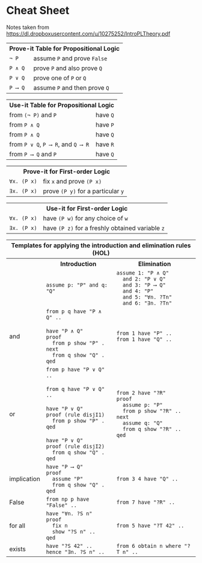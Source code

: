 # Cheat Sheet
Notes taken from https://dl.dropboxusercontent.com/u/10275252/IntroPLTheory.pdf


<table>
  <tr>
    <th colspan="2">Prove-it Table for Propositional Logic</th>
  </tr>
  <tr>
    <td><code>¬ P</code></td>
    <td>assume <code>P</code> and prove <code>False</code></td>
  </tr>
  <tr>
    <td><code>P ∧ Q</code></td>
    <td>prove <code>P</code> and also prove <code>Q</code></td>
  </tr>
  <tr>
    <td><code>P ∨ Q</code></td>
    <td>prove one of <code>P</code> or <code>Q</code></td>
  </tr>
  <tr>
    <td><code>P ⟶ Q</code></td>
    <td>assume <code>P</code> and then prove <code>Q</code></td>
  </tr>
</table>

<table>
  <tr>
    <th colspan="2">Use-it Table for Propositional Logic</th>
  </tr>
  <tr>
    <td>from <code>(¬ P)</code> and <code>P</code></td>
    <td>have <code>Q</code></td>
  </tr>
  <tr>
    <td>from <code>P ∧ Q</code></td>
    <td>have <code>P</code></td>
  </tr>
  <tr>
    <td>from <code>P ∧ Q</code></td>
    <td>have <code>Q</code></td>
  </tr>
  <tr>
    <td>from <code>P ∨ Q</code>, <code>P ⟶ R</code>, and <code>Q ⟶ R</code></td>
    <td>have <code>R</code></td>
  </tr>
  <tr>
    <td>from <code>P ⟶ Q</code> and <code>P</code></td>
    <td>have <code>Q</code></td>
  </tr>
</table>

<table>
  <tr>
    <th colspan="2">Prove-it for First-order Logic</th>
  </tr>
  <tr>
    <td><code>∀x. (P x)</code></td>
    <td>fix <code>x</code> and prove <code>(P x)</code></td>
  </tr>
  <tr>
    <td><code>∃x. (P x)</code></td>
    <td>prove <code>(P y)</code> for a particular <code>y</code></td>
  </tr>
</table>

<table>
  <tr>
    <th colspan="2">Use-it for First-order Logic</th>
  </tr>
  <tr>
    <td><code>∀x. (P x)</code></td>
    <td>have <code>(P w)</code> for any choice of <code>w</code></td>
  </tr>
  <tr>
    <td><code>∃x. (P x)</code></td>
    <td>have <code>(P z)</code> for a freshly obtained variable <code>z</code></td>
  </tr>
</table>

<table>
  <tr>
    <th colspan="3">Templates for applying the introduction and elimination rules (HOL)</th>
  </tr>
  <tr>
    <th></th>
    <th>Introduction</th>
    <th>Elimination</th>
  </tr>
  <tr>
    <td>  </td>
    <td><code>assume p: "P" and q: "Q"</code></td>
    <td><code>assume 1: "P ∧ Q"</code><br>
        <code>  and 2: "P ∨ Q"</code><br>
        <code>  and 3: "P ⟶ Q"</code><br>
        <code>  and 4: "P"</code><br>
        <code>  and 5: "∀n. ?Tn"</code><br>
        <code>  and 6: "∃n. ?Tn"</code></td>
  </tr>
  <tr>
    <td>and</td>
    <td><code>from p q have "P ∧ Q" ..</code><br>
        <br>
        <code>have "P ∧ Q"</code><br>
        <code>proof</code><br>
        <code>  from p show "P" .</code><br>
        <code>next</code><br>
        <code>  from q show "Q" .</code><br>
        <code>qed</code></td>
    <td><code>from 1 have "P" ..</code><br>
        <code>from 1 have "Q" ..</code></td>
  </tr>
  <tr>
    <td>or</td>
    <td><code>from p have "P ∨ Q" ..</code><br>
        <br>
        <code>from q have "P ∨ Q" ..</code><br>
        <br>
        <code>have "P ∨ Q"</code><br>
        <code>proof (rule disjI1)</code><br>
        <code>  from p show "P" .</code><br>
        <code>qed</code><br>
        <br>
        <code>have "P ∨ Q"</code><br>
        <code>proof (rule disjI2)</code><br>
        <code>  from q show "Q" .</code><br>
        <code>qed</td>
    <td><code>from 2 have "?R"</code><br>
        <code>proof</code><br>
        <code>  assume p: "P"</code><br>
        <code>  from p show "?R" ..</code><br>
        <code>next</code><br>
        <code>  assume q: "Q"</code><br>
        <code>  from q show "?R" ..</code><br>
        <code>qed</td>
  </tr>
  <tr>
    <td>implication</td>
    <td><code>have "P ⟶ Q"</code><br>
        <code>proof</code><br>
        <code>  assume "P"</code><br>
        <code>  from q show "Q" .</code><br>
        <code>qed</code>
</td>
    <td><code>from 3 4 have "Q" ..<code></td>
  </tr>
  <tr>
    <td>False</td>
    <td><code>from np p have "False" ..</code></td>
    <td><code>from 7 have "?R" ..<code></td>
  </tr>
  <tr>
    <td>for all</td>
    <td><code>have "∀n. ?S n"</code><br>
        <code>proof</code><br>
        <code>  fix n</code><br>
        <code>  show "?S n" ..</code><br>
        <code>qed</td>
    <td><code>from 5 have "?T 42" ..</code></td>
  </tr>
  <tr>
    <td>exists</td>
    <td><code>have "?S 42" ..</code><br>
        <code>hence "∃n. ?S n" ..</code></td>
    <td><code>from 6 obtain n where "?T n" ..</code></td>
  </tr>
</table>
